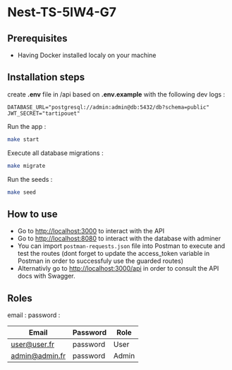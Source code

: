 # Nest-TS-5IW4-G7

## Prerequisites

- Having Docker installed localy on your machine

## Installation steps

create **.env** file in /api based on **.env.example** with the following dev logs :

```env
DATABASE_URL="postgresql://admin:admin@db:5432/db?schema=public"
JWT_SECRET="tartipouet"
```

Run the app :

```bash
make start
```

Execute all database migrations :

```bash
make migrate
```

Run the seeds :

```bash
make seed
```

## How to use

- Go to <http://localhost:3000> to interact with the API
- Go to <http://localhost:8080> to interact with the database with adminer
- You can import `postman-requests.json` file into Postman to execute and test the routes (dont forget to update the access_token variable in Postman in order to successfuly use the guarded routes)
- Alternativly go to <http://localhost:3000/api> in order to consult the API docs with Swagger.

## Roles

email :
password :

| Email          | Password | Role  |
| -------------- | -------- | ----- |
| user@user.fr   | password | User  |
| admin@admin.fr | password | Admin |
